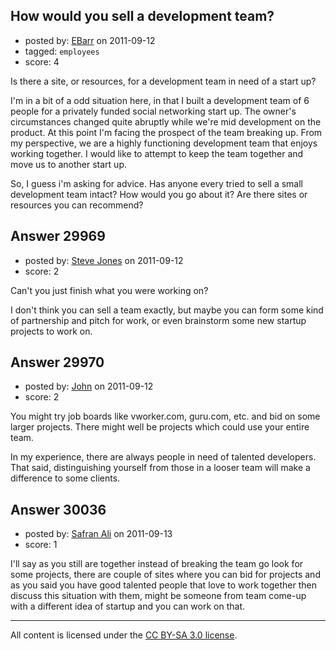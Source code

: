 ## How would you sell a development team?

- posted by: [EBarr](https://stackexchange.com/users/-1/13226-ebarr) on 2011-09-12
- tagged: `employees`
- score: 4

Is there a site, or resources, for a development team in need of a start up? 

I'm in a bit of a odd situation here, in that I built a development team of 6 people for a privately funded social networking start up.   The owner's circumstances changed quite abruptly while we're mid development on the product.  At this point I'm facing the prospect of the team breaking up. From my perspective, we are a highly functioning development team that enjoys working together.  I would like to attempt to keep the team together and move us to another start up.   

So, I guess i'm asking for advice. Has anyone every tried to sell a small development team intact?  How would you go about it?  Are there sites or resources you can recommend?


## Answer 29969

- posted by: [Steve Jones](https://stackexchange.com/users/-1/12985-steve-jones) on 2011-09-12
- score: 2

Can't you just finish what you were working on?

I don't think you can sell a team exactly, but maybe you can form some kind of partnership and pitch for work, or even brainstorm some new startup projects to work on.


## Answer 29970

- posted by: [John](https://stackexchange.com/users/-1/13157-john) on 2011-09-12
- score: 2

You might try job boards like vworker.com, guru.com, etc. and bid on some larger projects. There might well be projects which could use your entire team.

In my experience, there are always people in need of talented developers. That said, distinguishing yourself from those in a looser team will make a difference to some clients.


## Answer 30036

- posted by: [Safran Ali](https://stackexchange.com/users/-1/12811-safran-ali) on 2011-09-13
- score: 1

I'll say as you still are together instead of breaking the team go look for some projects, there are couple of sites where you can bid for projects and as you said you have good talented people that love to work together then discuss this situation with them, might be someone from team come-up with a different idea of startup and you can work on that.



---

All content is licensed under the [CC BY-SA 3.0 license](https://creativecommons.org/licenses/by-sa/3.0/).
